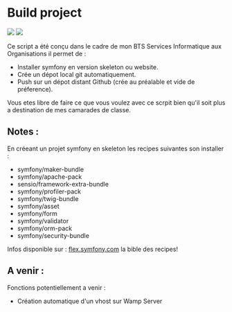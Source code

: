 # Build project
![](https://img.shields.io/badge/Fait_avec-Powershell-blue.svg) ![](https://img.shields.io/badge/Version-1.2.1-green.svg) 

Ce script a été conçu dans le cadre de mon BTS Services Informatique aux Organisations il permet de : 

  - Installer symfony en version skeleton ou website.
  - Crée un dépot local git automatiquement.
  - Push sur un dépot distant Github (crée au préalable et vide de préference).
 
Vous etes libre de faire ce que vous voulez avec ce scrpit bien qu'il soit plus a destination de mes camarades de classe.   
## Notes :
En créeant un projet symfony en skeleton les recipes suivantes son installer :
  - symfony/maker-bundle
  - symfony/apache-pack
  - sensio/framework-extra-bundle
  - symfony/profiler-pack
  - symfony/twig-bundle
  - symfony/asset
  - symfony/form
  - symfony/validator
  - symfony/orm-pack
  - symfony/security-bundle

Infos disponible sur : [flex.symfony.com](https://www.flex.symfony.com) la bible des recipes!

## A venir :
Fonctions potentiellement a venir :
  - Création automatique d'un vhost sur Wamp Server    
    

